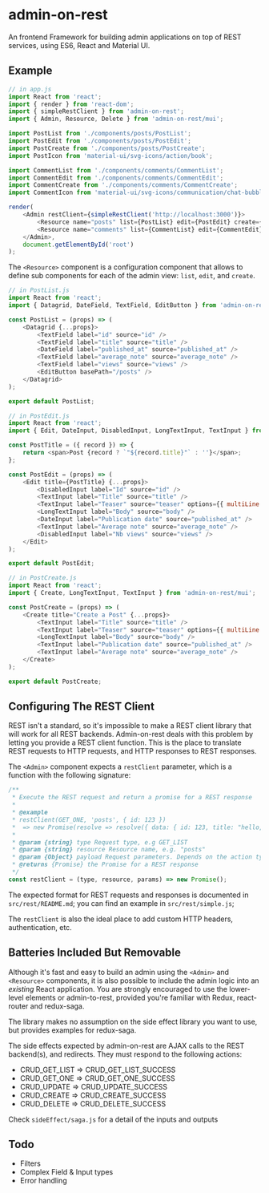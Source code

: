 # admin-on-rest

An frontend Framework for building admin applications on top of REST services, using ES6, React and Material UI.

## Example

```js
// in app.js
import React from 'react';
import { render } from 'react-dom';
import { simpleRestClient } from 'admin-on-rest';
import { Admin, Resource, Delete } from 'admin-on-rest/mui';

import PostList from './components/posts/PostList';
import PostEdit from './components/posts/PostEdit';
import PostCreate from './components/posts/PostCreate';
import PostIcon from 'material-ui/svg-icons/action/book';

import CommentList from './components/comments/CommentList';
import CommentEdit from './components/comments/CommentEdit';
import CommentCreate from './components/comments/CommentCreate';
import CommentIcon from 'material-ui/svg-icons/communication/chat-bubble';

render(
    <Admin restClient={simpleRestClient('http://localhost:3000')}>
        <Resource name="posts" list={PostList} edit={PostEdit} create={PostCreate} remove={Delete} icon={PostIcon}/>
        <Resource name="comments" list={CommentList} edit={CommentEdit} create={CommentCreate} remove={Delete} icon={CommentIcon}/>
    </Admin>,
    document.getElementById('root')
);
```

The `<Resource>` component is a configuration component that allows to define sub components for each of the admin view: `list`, `edit`, and `create`.

```js
// in PostList.js
import React from 'react';
import { Datagrid, DateField, TextField, EditButton } from 'admin-on-rest/mui';

const PostList = (props) => (
    <Datagrid {...props}>
        <TextField label="id" source="id" />
        <TextField label="title" source="title" />
        <DateField label="published_at" source="published_at" />
        <TextField label="average_note" source="average_note" />
        <TextField label="views" source="views" />
        <EditButton basePath="/posts" />
    </Datagrid>
);

export default PostList;
```

```js
// in PostEdit.js
import React from 'react';
import { Edit, DateInput, DisabledInput, LongTextInput, TextInput } from 'admin-on-rest/mui';

const PostTitle = ({ record }) => {
    return <span>Post {record ? `"${record.title}"` : ''}</span>;
};

const PostEdit = (props) => (
    <Edit title={PostTitle} {...props}>
        <DisabledInput label="Id" source="id" />
        <TextInput label="Title" source="title" />
        <TextInput label="Teaser" source="teaser" options={{ multiLine: true }} />
        <LongTextInput label="Body" source="body" />
        <DateInput label="Publication date" source="published_at" />
        <TextInput label="Average note" source="average_note" />
        <DisabledInput label="Nb views" source="views" />
    </Edit>
);

export default PostEdit;
```

```js
// in PostCreate.js
import React from 'react';
import { Create, LongTextInput, TextInput } from 'admin-on-rest/mui';

const PostCreate = (props) => (
    <Create title="Create a Post" {...props}>
        <TextInput label="Title" source="title" />
        <TextInput label="Teaser" source="teaser" options={{ multiLine: true }} />
        <LongTextInput label="Body" source="body" />
        <TextInput label="Publication date" source="published_at" />
        <TextInput label="Average note" source="average_note" />
    </Create>
);

export default PostCreate;
```

## Configuring The REST Client

REST isn't a standard, so it's impossible to make a REST client library that will work for all REST backends. Admin-on-rest deals with this problem by letting you provide a REST client function. This is the place to translate REST requests to HTTP requests, and HTTP responses to REST responses.

The `<Admin>` component expects a `restClient` parameter, which is a function with the following signature:

```js
/**
 * Execute the REST request and return a promise for a REST response
 *
 * @example
 * restClient(GET_ONE, 'posts', { id: 123 })
 *  => new Promise(resolve => resolve({ data: { id: 123, title: "hello, world" } }))
 *
 * @param {string} type Request type, e.g GET_LIST
 * @param {string} resource Resource name, e.g. "posts"
 * @param {Object} payload Request parameters. Depends on the action type
 * @returns {Promise} the Promise for a REST response
 */
const restClient = (type, resource, params) => new Promise();
```

The expected format for REST requests and responses is documented in `src/rest/README.md`; you can find an example in `src/rest/simple.js`;

The `restClient` is also the ideal place to add custom HTTP headers, authentication, etc.

## Batteries Included But Removable

Although it's fast and easy to build an admin using the `<Admin>` and `<Resource>` components, it is also possible to include the admin logic into an *existing* React application. You are strongly encouraged to use the lower-level elements or admin-to-rest, provided you're familiar with Redux, react-router and redux-saga.

The library makes no assumption on the side effect library you want to use, but provides examples for redux-saga.

The side effects expected by admin-on-rest are AJAX calls to the REST backend(s), and redirects. They must respond to the following actions:

* CRUD_GET_LIST => CRUD_GET_LIST_SUCCESS
* CRUD_GET_ONE => CRUD_GET_ONE_SUCCESS
* CRUD_UPDATE => CRUD_UPDATE_SUCCESS
* CRUD_CREATE => CRUD_CREATE_SUCCESS
* CRUD_DELETE => CRUD_DELETE_SUCCESS

Check `sideEffect/saga.js` for a detail of the inputs and outputs

## Todo

* Filters
* Complex Field & Input types
* Error handling
